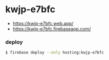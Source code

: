 # kwjp-e7bfc
- https://kwjp-e7bfc.web.app/
- https://kwjp-e7bfc.firebaseapp.com/
### deploy
```bash
$ firebase deploy --only hosting:kwjp-e7bfc
```

